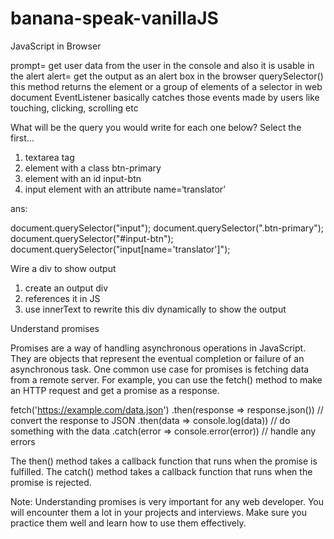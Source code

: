 # banana-speak-vanillaJS
JavaScript in Browser

prompt= get user data from the user in the console and also it is usable in the alert
alert= get the output as an alert box in the browser
querySelector() this method returns the element or a group of elements of a selector in web document
EventListener basically catches those events made by users like touching, clicking, scrolling etc

What will be the query you would write for each one below? Select the first…

1. textarea tag
2. element with a class btn-primary
3. element with an id input-btn
4. input element with an attribute name=‘translator’

ans: 

document.querySelector("input");
document.querySelector(".btn-primary");
document.querySelector("#input-btn");
document.querySelector("input[name='translator']");

Wire a div to show output
1. create an output div
2. references it in JS
3. use innerText to rewrite this div dynamically to show the output

Understand promises

Promises are a way of handling asynchronous operations in JavaScript. They are objects that represent the eventual completion or failure of an asynchronous task.
One common use case for promises is fetching data from a remote server. For example, you can use the fetch() method to make an HTTP request and get a promise as a response.

fetch('https://example.com/data.json')
  .then(response => response.json()) // convert the response to JSON
  .then(data => console.log(data)) // do something with the data
  .catch(error => console.error(error)) // handle any errors

The then() method takes a callback function that runs when the promise is fulfilled. The catch() method takes a callback function that runs when the promise is rejected.

Note: Understanding promises is very important for any web developer. You will encounter them a lot in your projects and interviews. Make sure you practice them well and learn how to use them effectively.